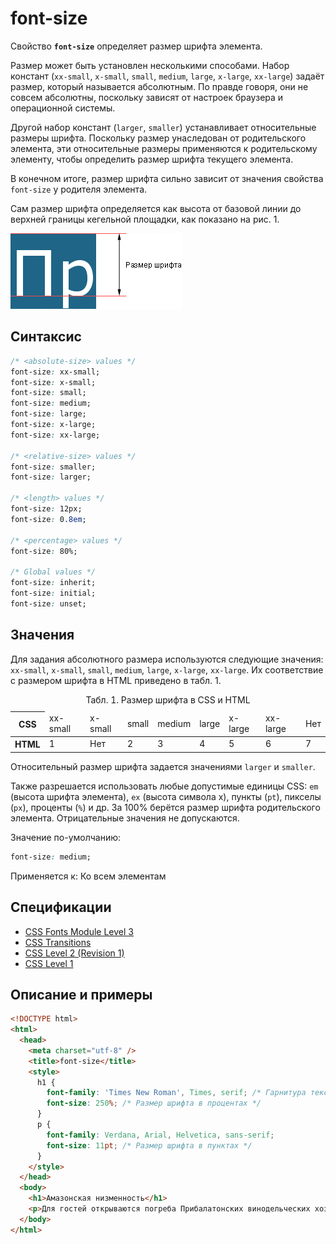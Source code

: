 # font-size

Свойство **`font-size`** определяет размер шрифта элемента.

Размер может быть установлен несколькими способами. Набор констант (`xx-small`, `x-small`, `small`, `medium`, `large`, `x-large`, `xx-large`) задаёт размер, который называется абсолютным. По правде говоря, они не совсем абсолютны, поскольку зависят от настроек браузера и операционной системы.

Другой набор констант (`larger`, `smaller`) устанавливает относительные размеры шрифта. Поскольку размер унаследован от родительского элемента, эти относительные размеры применяются к родительскому элементу, чтобы определить размер шрифта текущего элемента.

В конечном итоге, размер шрифта сильно зависит от значения свойства `font-size` у родителя элемента.

Сам размер шрифта определяется как высота от базовой линии до верхней границы кегельной площадки, как показано на рис. 1.

![Рис. 1. Размер шрифта](css_font-size_1.png)

## Синтаксис

```css
/* <absolute-size> values */
font-size: xx-small;
font-size: x-small;
font-size: small;
font-size: medium;
font-size: large;
font-size: x-large;
font-size: xx-large;

/* <relative-size> values */
font-size: smaller;
font-size: larger;

/* <length> values */
font-size: 12px;
font-size: 0.8em;

/* <percentage> values */
font-size: 80%;

/* Global values */
font-size: inherit;
font-size: initial;
font-size: unset;
```

## Значения

Для задания абсолютного размера используются следующие значения: `xx-small`, `x-small`, `small`, `medium`, `large`, `x-large`, `xx-large`. Их соответствие с размером шрифта в HTML приведено в табл. 1.

<table>
<caption>Табл. 1. Размер шрифта в CSS и HTML</caption>
<thead>
<tr><th>CSS</th><td>xx-small</td><td>x-small</td><td>small</td><td>medium</td><td>large</td><td>x-large</td><td>xx-large</td><td>Нет</td></tr>
</thead>
<tbody>
<tr><th>HTML</th><td>1</td><td>Нет</td><td>2</td><td>3</td><td>4</td><td>5</td><td>6</td><td>7</td>
</tr>
</tbody>
</table>

Относительный размер шрифта задается значениями `larger` и `smaller`.

Также разрешается использовать любые допустимые единицы CSS: `em` (высота шрифта элемента), `ex` (высота символа х), пункты (`pt`), пикселы (`px`), проценты (`%`) и др. За 100% берётся размер шрифта родительского элемента. Отрицательные значения не допускаются.

Значение по-умолчанию:

```css
font-size: medium;
```

Применяется к: Ко всем элементам

## Спецификации

- [CSS Fonts Module Level 3](http://dev.w3.org/csswg/css3-fonts/#font-size-prop)
- [CSS Transitions](http://dev.w3.org/csswg/css-transitions/#animatable-css)
- [CSS Level 2 (Revision 1)](http://www.w3.org/TR/CSS2/fonts.html#propdef-font-size)
- [CSS Level 1](http://www.w3.org/TR/CSS1/#font-size)

## Описание и примеры

```html
<!DOCTYPE html>
<html>
  <head>
    <meta charset="utf-8" />
    <title>font-size</title>
    <style>
      h1 {
        font-family: 'Times New Roman', Times, serif; /* Гарнитура текста */
        font-size: 250%; /* Размер шрифта в процентах */
      }
      p {
        font-family: Verdana, Arial, Helvetica, sans-serif;
        font-size: 11pt; /* Размер шрифта в пунктах */
      }
    </style>
  </head>
  <body>
    <h1>Амазонская низменность</h1>
    <p>Для гостей открываются погреба Прибалатонских винодельческих хозяйств, известных отличными сортами вин "Олазрислинг" и "Сюркебарат".</p>
  </body>
</html>
```
